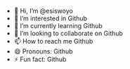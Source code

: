 - 👋 Hi, I’m @esiswoyo
- 👀 I’m interested in Github
- 🌱 I’m currently learning Github
- 💞️ I’m looking to collaborate on Github
- 📫 How to reach me Github
- 😄 Pronouns: Github
- ⚡ Fun fact: Github

<!---
esiswoyo/esiswoyo is a ✨ special ✨ repository because its `README.md` (this file) appears on your GitHub profile.
You can click the Preview link to take a look at your changes.
--->
